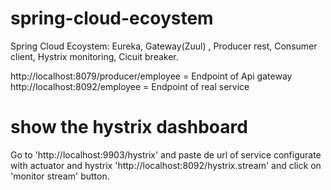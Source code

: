 # spring-cloud-ecoystem
Spring Cloud Ecoystem: Eureka, Gateway(Zuul) , Producer rest, Consumer client, Hystrix monitoring, Cicuit breaker.

 http://localhost:8079/producer/employee = Endpoint of Api gateway
 http://localhost:8092/employee = Endpoint of real service


# show the hystrix dashboard

Go to 'http://localhost:9903/hystrix' and paste de url of service configurate with actuator and hystrix 'http://localhost:8092/hystrix.stream' and click on 'monitor stream' button.
